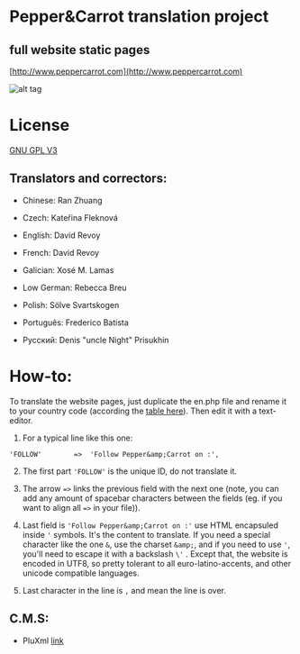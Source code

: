 # Pepper&Carrot translation project
## full website static pages
[http://www.peppercarrot.com](http://www.peppercarrot.com)

![alt tag](http://www.peppercarrot.com/data/images/lab/2015-03-02_tuto-translation/2015-03-01_g_about-website.jpg)


License
=======

[GNU GPL V3](http://www.gnu.org/copyleft/gpl.html)

## Translators and correctors:
* Chinese: Ran Zhuang

* Czech: Kateřina Fleknová

* English: David Revoy

* French: David Revoy

* Galician: Xosé M. Lamas

* Low German: Rebecca Breu

* Polish: Sölve Svartskogen

* Português: Frederico Batista

* Русский: Denis "uncle Night" Prisukhin


How-to:
========

To translate the website pages, just duplicate the en.php file and rename it to your country code (according the [table here](http://www.w3schools.com/tags/ref_language_codes.asp)). Then edit it with a text-editor.

1. For a typical line like this one:

``` 'FOLLOW'        =>  'Follow Pepper&amp;Carrot on :', ```

2. The first part ``` 'FOLLOW' ```  is the unique ID, do not translate it.

3. The arrow ``` => ``` links the previous field with the next one (note, you can add any amount of spacebar characters between the fields (eg. if you want to align all ``` => ``` in your file)).

4. Last field is ```'Follow Pepper&amp;Carrot on :'``` use HTML encapsuled inside ```'``` symbols. It's the content to translate. If you need a special character like the one ```&```, use the charset ```&amp;```, and if you need to use ```'```, you'll need to escape it with a backslash ```\'``` . Except that, the website is encoded in UTF8, so pretty tolerant to all euro-latino-accents, and other unicode compatible languages.

5. Last character in the line is ```,``` and mean the line is over.


## C.M.S:

* PluXml
[link](http://www.pluxml.org/)
